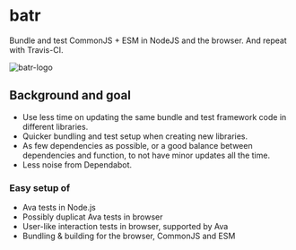 # batr
Bundle and test CommonJS + ESM in NodeJS and the browser. And repeat with Travis-CI.

![batr-logo](https://user-images.githubusercontent.com/236656/115827172-3757dd00-a40c-11eb-9687-70bb6e623d2b.png)


## Background and goal
* Use less time on updating the same bundle and test framework code in different libraries.
* Quicker bundling and test setup when creating new libraries.
* As few dependencies as possible, or a good balance between dependencies and function, to not have minor updates all the time.
* Less noise from Dependabot.

### Easy setup of
* Ava tests in Node.js
* Possibly duplicat Ava tests in browser
* User-like interaction tests in browser, supported by Ava
* Bundling & building for the browser, CommonJS and ESM
